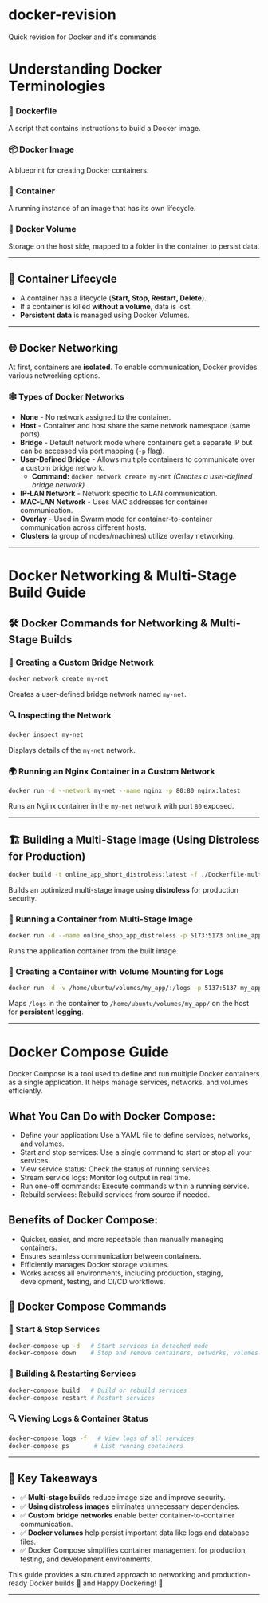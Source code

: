 # docker-revision
Quick revision for Docker and it's commands

# Understanding Docker Terminologies

### 🐳 Dockerfile
A script that contains instructions to build a Docker image.

### 📦 Docker Image
A blueprint for creating Docker containers.

### 🚀 Container
A running instance of an image that has its own lifecycle.

### 💾 Docker Volume
Storage on the host side, mapped to a folder in the container to persist data.

---

## 🔄 Container Lifecycle
- A container has a lifecycle (**Start, Stop, Restart, Delete**).
- If a container is killed **without a volume**, data is lost.
- **Persistent data** is managed using Docker Volumes.

---

## 🌐 Docker Networking
At first, containers are **isolated**. To enable communication, Docker provides various networking options.

### 🕸️ Types of Docker Networks

- **None** - No network assigned to the container.
- **Host** - Container and host share the same network namespace (same ports).
- **Bridge** - Default network mode where containers get a separate IP but can be accessed via port mapping (`-p` flag).
- **User-Defined Bridge** - Allows multiple containers to communicate over a custom bridge network.
  - **Command:** `docker network create my-net` _(Creates a user-defined bridge network)_
- **IP-LAN Network** - Network specific to LAN communication.
- **MAC-LAN Network** - Uses MAC addresses for container communication.
- **Overlay** - Used in Swarm mode for container-to-container communication across different hosts.
- **Clusters** (a group of nodes/machines) utilize overlay networking.

---
# Docker Networking & Multi-Stage Build Guide

## 🛠 Docker Commands for Networking & Multi-Stage Builds

### 🚀 Creating a Custom Bridge Network

```sh
docker network create my-net
```
Creates a user-defined bridge network named `my-net`.

### 🔍 Inspecting the Network

```sh
docker inspect my-net
```
Displays details of the `my-net` network.

### 🌍 Running an Nginx Container in a Custom Network

```sh
docker run -d --network my-net --name nginx -p 80:80 nginx:latest
```
Runs an Nginx container in the `my-net` network with port `80` exposed.

---

## 🏗 Building a Multi-Stage Image (Using Distroless for Production)

```sh
docker build -t online_app_short_distroless:latest -f ./Dockerfile-multistage-build .
```
Builds an optimized multi-stage image using **distroless** for production security.

### 🚢 Running a Container from Multi-Stage Image

```sh
docker run -d --name online_shop_app_distroless -p 5173:5173 online_app_short_distroless:latest
```
Runs the application container from the built image.

### 📂 Creating a Container with Volume Mounting for Logs

```sh
docker run -d -v /home/ubuntu/volumes/my_app/:/logs -p 5137:5137 my_app:latest
```
Maps `/logs` in the container to `/home/ubuntu/volumes/my_app/` on the host for **persistent logging**.

---

# Docker Compose Guide

Docker Compose is a tool used to define and run multiple Docker containers as a single application. It helps manage services, networks, and volumes efficiently.

## What You Can Do with Docker Compose:

- Define your application: Use a YAML file to define services, networks, and volumes.
- Start and stop services: Use a single command to start or stop all your services.
- View service status: Check the status of running services.
- Stream service logs: Monitor log output in real time.
- Run one-off commands: Execute commands within a running service.
- Rebuild services: Rebuild services from source if needed.
  
## Benefits of Docker Compose:

- Quicker, easier, and more repeatable than manually managing containers.
- Ensures seamless communication between containers.
- Efficiently manages Docker storage volumes.
- Works across all environments, including production, staging, development, testing, and CI/CD workflows.
  
## 📝 Docker Compose Commands

### 🔄 Start & Stop Services

```sh
docker-compose up -d   # Start services in detached mode
docker-compose down    # Stop and remove containers, networks, volumes
```

### 📌 Building & Restarting Services

```sh
docker-compose build   # Build or rebuild services
docker-compose restart # Restart services
```

### 🔍 Viewing Logs & Container Status

```sh
docker-compose logs -f   # View logs of all services
docker-compose ps       # List running containers
```

---

## 📌 Key Takeaways

- ✅ **Multi-stage builds** reduce image size and improve security.
- ✅ **Using distroless images** eliminates unnecessary dependencies.
- ✅ **Custom bridge networks** enable better container-to-container communication.
- ✅ **Docker volumes** help persist important data like logs and database files.
- ✅ Docker Compose simplifies container management for production, testing, and development environments.

This guide provides a structured approach to networking and production-ready Docker builds 🚀 and Happy Dockering! 🐳

---
